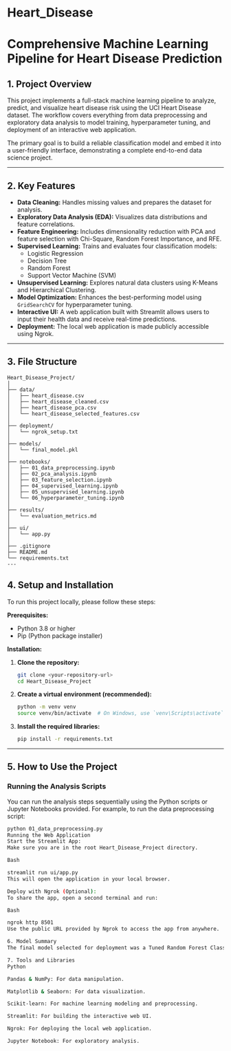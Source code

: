 # Heart_Disease
# Comprehensive Machine Learning Pipeline for Heart Disease Prediction

## 1. Project Overview

This project implements a full-stack machine learning pipeline to analyze, predict, and visualize heart disease risk using the UCI Heart Disease dataset. The workflow covers everything from data preprocessing and exploratory data analysis to model training, hyperparameter tuning, and deployment of an interactive web application.

The primary goal is to build a reliable classification model and embed it into a user-friendly interface, demonstrating a complete end-to-end data science project.

---

## 2. Key Features

- **Data Cleaning:** Handles missing values and prepares the dataset for analysis.
- **Exploratory Data Analysis (EDA):** Visualizes data distributions and feature correlations.
- **Feature Engineering:** Includes dimensionality reduction with PCA and feature selection with Chi-Square, Random Forest Importance, and RFE.
- **Supervised Learning:** Trains and evaluates four classification models:
    - Logistic Regression
    - Decision Tree
    - Random Forest
    - Support Vector Machine (SVM)
- **Unsupervised Learning:** Explores natural data clusters using K-Means and Hierarchical Clustering.
- **Model Optimization:** Enhances the best-performing model using `GridSearchCV` for hyperparameter tuning.
- **Interactive UI:** A web application built with Streamlit allows users to input their health data and receive real-time predictions.
- **Deployment:** The local web application is made publicly accessible using Ngrok.

---

## 3. File Structure
```
Heart_Disease_Project/
│
├── data/
│   ├── heart_disease.csv
│   ├── heart_disease_cleaned.csv
│   ├── heart_disease_pca.csv
│   └── heart_disease_selected_features.csv
│
├── deployment/
│   └── ngrok_setup.txt
│
├── models/
│   └── final_model.pkl
│
├── notebooks/
│   ├── 01_data_preprocessing.ipynb
│   ├── 02_pca_analysis.ipynb
│   ├── 03_feature_selection.ipynb
│   ├── 04_supervised_learning.ipynb
│   ├── 05_unsupervised_learning.ipynb
│   └── 06_hyperparameter_tuning.ipynb
│
├── results/
│   └── evaluation_metrics.md
│
├── ui/
│   └── app.py
│
├── .gitignore
├── README.md
└── requirements.txt
---
```
## 4. Setup and Installation

To run this project locally, please follow these steps:

**Prerequisites:**
- Python 3.8 or higher
- Pip (Python package installer)

**Installation:**

1.  **Clone the repository:**
    ```bash
    git clone <your-repository-url>
    cd Heart_Disease_Project
    ```

2.  **Create a virtual environment (recommended):**
    ```bash
    python -m venv venv
    source venv/bin/activate  # On Windows, use `venv\Scripts\activate`
    ```

3.  **Install the required libraries:**
    ```bash
    pip install -r requirements.txt
    ```

---

## 5. How to Use the Project

### Running the Analysis Scripts

You can run the analysis steps sequentially using the Python scripts or Jupyter Notebooks provided. For example, to run the data preprocessing script:
```bash
python 01_data_preprocessing.py
Running the Web Application
Start the Streamlit App:
Make sure you are in the root Heart_Disease_Project directory.

Bash

streamlit run ui/app.py
This will open the application in your local browser.

Deploy with Ngrok (Optional):
To share the app, open a second terminal and run:

Bash

ngrok http 8501
Use the public URL provided by Ngrok to access the app from anywhere.

6. Model Summary
The final model selected for deployment was a Tuned Random Forest Classifier. After hyperparameter optimization, it achieved strong performance metrics, proving to be the most robust model for this classification task. For a detailed breakdown of all model results, please see the results/evaluation_metrics.md file.

7. Tools and Libraries
Python

Pandas & NumPy: For data manipulation.

Matplotlib & Seaborn: For data visualization.

Scikit-learn: For machine learning modeling and preprocessing.

Streamlit: For building the interactive web UI.

Ngrok: For deploying the local web application.

Jupyter Notebook: For exploratory analysis.
